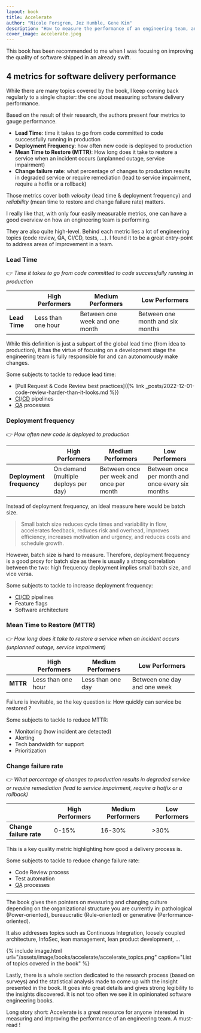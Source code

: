 ```yaml
---
layout: book
title: Accelerate
author: "Nicole Forsgren, Jez Humble, Gene Kim"
description: "How to measure the performance of an engineering team, and what capabilities to invest in to drive higher performance. Also, great entry point to audit an existing team."
cover_image: accelerate.jpeg
---
```


This book has been recommended to me when I was focusing on improving the quality of software shipped in an already swift.
## 4 metrics for software delivery performance

While there are many topics covered by the book, I keep coming back regularly to a single chapter: the one about measuring software delivery performance.

Based on the result of their research, the authors present four metrics to gauge performance.

* **Lead Time**: time it takes to go from code committed to code successfully running in production
* **Deployment Frequency**: how often new code is deployed to production
* **Mean Time to Restore (MTTR)**: How long does it take to restore a service when an incident occurs (unplanned outage, service impairment)
* **Change failure rate**: what percentage of changes to production results in degraded service or require remediation (lead to service impairment, require a hotfix or a rollback)

Those metrics cover both _velocity_ (lead time & deployment frequency) and _reliability_ (mean time to restore and change failure rate) matters.

I really like that, with only four easily measurable metrics, one can have a good overview on how an engineering team is performing.

They are also quite high-level. Behind each metric lies a lot of engineering topics (code review, QA, CI/CD, tests, ...).
I found it to be a great entry-point to address areas of improvement in a team.

### Lead Time

👉 _Time it takes to go from code committed to code successfully running in production_

|               | High Performers    | Medium Performers              | Low Performers                   |
| ------------- | ------------------ | ------------------------------ | -------------------------------- |
| **Lead Time** | Less than one hour | Between one week and one month | Between one month and six months |

While this definition is just a subpart of the global lead time (from idea to production), it has the virtue of focusing on a development stage the engineering team is fully responsible for and can autonomously make changes.

Some subjects to tackle to reduce lead time:

* [Pull Request & Code Review best practices]({% link _posts/2022-12-01-code-review-harder-than-it-looks.md %})
* <abbr title="Continuous Integration">CI</abbr>/<abbr title="Continuous Delivery">CD</abbr> pipelines
* <abbr title="Quality Assurance">QA</abbr> processes

### Deployment frequency

👉 _How often new code is deployed to production_

|                          | High Performers                      | Medium Performers                        | Low Performers                                   |
| ------------------------ | ------------------------------------ | ---------------------------------------- | ------------------------------------------------ |
| **Deployment frequency** | On demand (multiple deploys per day) | Between once per week and once per month | Between once per month and once every six months |

Instead of deployment frequency, an ideal measure here would be batch size.

>Small batch size reduces cycle times and variability in flow, accelerates feedback, reduces risk and overhead, improves efficiency, increases motivation and urgency, and reduces costs and schedule growth.

However, batch size is hard to measure. Therefore, deployment frequency is a good proxy for batch size as there is usually a strong correlation between the two: high frequency deployment implies small batch size, and vice versa.

Some subjects to tackle to increase deployment frequency:

* <abbr title="Continuous Integration">CI</abbr>/<abbr title="Continuous Delivery">CD</abbr> pipelines
* Feature flags
* Software architecture

### Mean Time to Restore (MTTR)

👉 _How long does it take to restore a service when an incident occurs (unplanned outage, service impairment)_

|          | High Performers    | Medium Performers | Low Performers               |
| -------- | ------------------ | ----------------- | ---------------------------- |
| **MTTR** | Less than one hour | Less than one day | Between one day and one week |

Failure is inevitable, so the key question is: How quickly can service be restored ?

Some subjects to tackle to reduce MTTR:

* Monitoring (how incident are detected)
* Alerting
* Tech bandwidth for support
* Prioritization

### Change failure rate

👉 _What percentage of changes to production results in degraded service or require remediation (lead to service impairment, require a hotfix or a rollback)_

|                         | High Performers | Medium Performers | Low Performers  |
| ----------------------- | --------------- | ----------------- | --------------- |
| **Change failure rate** | 0-15%           | 16-30%            | >30%            |

This is a key quality metric highlighting how good a delivery process is.

Some subjects to tackle to reduce change failure rate:

* Code Review process
* Test automation
* <abbr title="Quality Assurance">QA</abbr> processes

---

The book gives then pointers on measuring and changing culture depending on the organizational structure you are currently in: pathological (Power-oriented), bureaucratic (Rule-oriented) or generative (Performance-oriented).

It also addresses topics such as Continuous Integration, loosely coupled architecture, InfoSec, lean management, lean product development, ...

{% include image.html url="/assets/image/books/accelerate/accelerate_topics.png" caption="List of topics covered in the book" %}

Lastly, there is a whole section dedicated to the research process (based on surveys) and the statistical analysis made to come up with the insight presented in the book.
It goes into great details and gives strong legibility to the insights discovered. It is not too often we see it in opinionated software engineering books.

Long story short: Accelerate is a great resource for anyone interested in measuring and improving the performance of an engineering team. A must-read !
